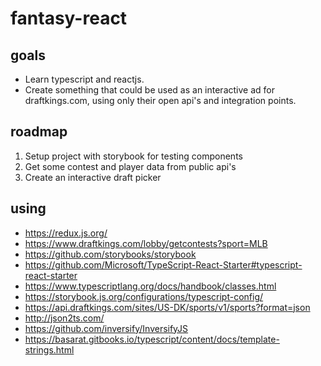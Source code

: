 # fantasy-react
## goals
* Learn typescript and reactjs. 
* Create something that could be used as an interactive ad for draftkings.com, using only their open api's and integration points.

## roadmap
1. Setup project with storybook for testing components 
1. Get some contest and player data from public api's
1. Create an interactive draft picker

## using
* https://redux.js.org/
* https://www.draftkings.com/lobby/getcontests?sport=MLB
* https://github.com/storybooks/storybook
* https://github.com/Microsoft/TypeScript-React-Starter#typescript-react-starter
* https://www.typescriptlang.org/docs/handbook/classes.html
* https://storybook.js.org/configurations/typescript-config/
* https://api.draftkings.com/sites/US-DK/sports/v1/sports?format=json
* http://json2ts.com/
* https://github.com/inversify/InversifyJS
* https://basarat.gitbooks.io/typescript/content/docs/template-strings.html
